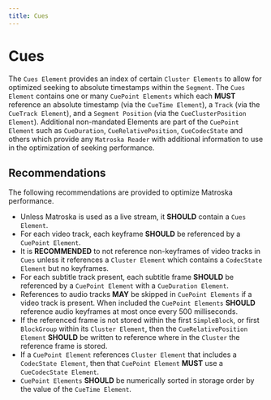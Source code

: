 ```yaml
---
title: Cues
---
```


# Cues

The `Cues Element` provides an index of certain `Cluster Elements` to allow for optimized
seeking to absolute timestamps within the `Segment`. The `Cues Element` contains one or
many `CuePoint Elements` which each **MUST** reference an absolute timestamp (via the
`CueTime Element`), a `Track` (via the `CueTrack Element`), and a `Segment Position`
(via the `CueClusterPosition Element`). Additional non-mandated Elements are part of
the `CuePoint Element` such as `CueDuration`, `CueRelativePosition`, `CueCodecState`
and others which provide any `Matroska Reader` with additional information to use in
the optimization of seeking performance.

## Recommendations

The following recommendations are provided to optimize Matroska performance.

- Unless Matroska is used as a live stream, it **SHOULD** contain a `Cues Element`.
- For each video track, each keyframe **SHOULD** be referenced by a `CuePoint Element`.
- It is **RECOMMENDED** to not reference non-keyframes of video tracks in `Cues` unless
  it references a `Cluster Element` which contains a `CodecState Element` but no keyframes.
- For each subtitle track present, each subtitle frame **SHOULD** be referenced by a
  `CuePoint Element` with a `CueDuration Element`.
- References to audio tracks **MAY** be skipped in `CuePoint Elements` if a video track
  is present. When included the `CuePoint Elements` **SHOULD** reference audio keyframes
  at most once every 500 milliseconds.
- If the referenced frame is not stored within the first `SimpleBlock`, or first
  `BlockGroup` within its `Cluster Element`, then the `CueRelativePosition Element`
   **SHOULD** be written to reference where in the `Cluster` the reference frame is stored.
- If a `CuePoint Element` references `Cluster Element` that includes a `CodecState Element`, 
  then that `CuePoint Element` **MUST** use a `CueCodecState Element`.
- `CuePoint Elements` **SHOULD** be numerically sorted in storage order by the value of the `CueTime Element`.
